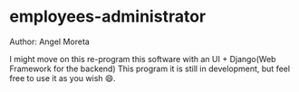 # employees-administrator
Author: Angel Moreta

I might move on this re-program this software with an UI + Django(Web Framework for the backend)
This program it is still in development, but feel free to use it as you wish 😄.


